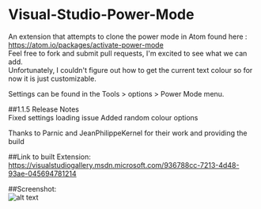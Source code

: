 # Visual-Studio-Power-Mode
An extension that attempts to clone the power mode in Atom found here : https://atom.io/packages/activate-power-mode  
Feel free to fork and submit pull requests, I'm excited to see what we can add.  
Unfortunately, I couldn't figure out how to get the current text colour so for now it is just customizable. 


Settings can be found in the Tools > options > Power Mode menu.  

##1.1.5 Release Notes  
Fixed settings loading issue
Added random colour options

Thanks to Parnic and JeanPhilippeKernel for their work and providing the build

##Link to built Extension:  
https://visualstudiogallery.msdn.microsoft.com/936788cc-7213-4d48-93ae-045694781214

##Screenshot:  
![alt text](https://raw.githubusercontent.com/LiamMorrow/Visual-Studio-Power-Mode/master/PowerMode/Resources/Screenshot.png "Screenshot")
